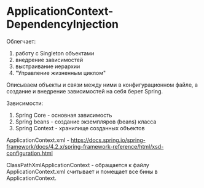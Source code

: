 # ApplicationContext-DependencyInjection
Облегчает: 
1. работу с Singleton объектами
2. внедрение зависимостей
3. выстраивание иерархии
4. "Управление жизненным циклом"

Описываем объекты и связи между ними в конфигурационном файле, а создание и внедрение зависимостей на себя берет Spring.

Зависимости:
1. Spring Core - основная зависимость 
2. Spring beans - создание экземпляров (beans) класса
3. Spring Context - хранилище созданных объектов


ApplicationContext.xml -  https://docs.spring.io/spring-framework/docs/4.2.x/spring-framework-reference/html/xsd-configuration.html

ClassPathXmlApplicationContext - обращается к файлу ApplicationContext.xml считывает и помещает все бины в ApplicationContext.

